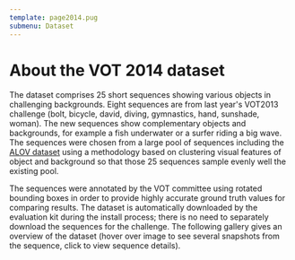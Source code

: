 ```yaml
---
template: page2014.pug
submenu: Dataset
---
```


# About the VOT 2014 dataset

The dataset comprises 25 short sequences showing various objects in challenging backgrounds. Eight sequences are from last year's VOT2013 challenge (bolt, bicycle, david, diving, gymnastics, hand, sunshade, woman). The new sequences show complementary objects and backgrounds, for example a fish underwater or a surfer riding a big wave. The sequences were chosen from a large pool of sequences including the [ALOV dataset](http://www.alov300.org/) using a methodology based on clustering visual features of object and background so that those 25 sequences sample evenly well the existing pool.

The sequences were annotated by the VOT committee using rotated bounding boxes in order to provide highly accurate ground truth values for comparing results. The dataset is automatically downloaded by the evaluation kit during the install process; there is no need to separately download the sequences for the challenge. The following gallery gives an overview of the dataset (hover over image to see several snapshots from the sequence, click to view sequence details).

<div class="gallery" data-votdataset="http://data.votchallenge.net/vot2014/dataset/description.json"></div>

